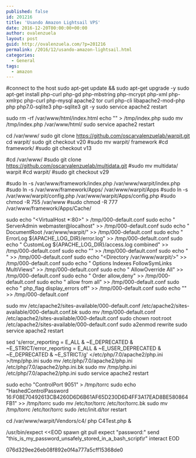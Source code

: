 ```yaml
---
published: false
id: 201216
title: 'Usando Amazon Lightsail VPS'
date: 2016-12-20T00:00:00+00:00
author: ovalenzuela
layout: post
guid: http://ovalenzuela.com/?p=201216
permalink: /2016/12/usando-amazon-lightsail.html
categories:
  - General
tags:
  - amazon
---
```

#connect to the host
sudo apt-get update && sudo apt-get upgrade -y
sudo apt-get install php-curl php-gd php-mbstring php-mcrypt php-xml php-xmlrpc php-curl php-mysql apache2 tor curl php-cli libapache2-mod-php php php7.0-sqlite3 php-sqlite3 git -y
sudo service apache2 restart

sudo rm -rf /var/www/html/index.html
echo "<?php echo time(); ?>" > /tmp/index.php
sudo mv /tmp/index.php /var/www/html/
sudo service apache2 restart

cd /var/www/
sudo git clone https://github.com/oscarvalenzuelab/warpit.git
cd warpit/
sudo git checkout v20
#sudo mv  warpit/ framework
#cd framework/
#sudo git checkout v13

#cd /var/www/
#sudo git clone https://github.com/oscarvalenzuelab/multidata.git
#sudo mv  multidata/ warpit
#cd warpit/
#sudo git checkout v29

#sudo ln -s /var/www/framework/index.php /var/www/warpit/index.php
#sudo ln -s /var/www/framework/Apps/ /var/www/warpit/Apps
#sudo ln -s /var/www/warpit/config.php /var/www/warpit/Apps/config.php
#sudo chmod -R 755 /var/www
#sudo chmod -R 777 /var/www/framework/Apps/Cache/

sudo echo "<VirtualHost *:80>" > /tmp/000-default.conf
sudo echo " ServerAdmin webmaster@localhost" >> /tmp/000-default.conf
sudo echo " DocumentRoot /var/www/warpit/" >> /tmp/000-default.conf
sudo echo " ErrorLog ${APACHE_LOG_DIR}/error.log" >> /tmp/000-default.conf
sudo echo " CustomLog ${APACHE_LOG_DIR}/access.log combined" >> /tmp/000-default.conf
sudo echo "</VirtualHost>" >> /tmp/000-default.conf
sudo echo " " >> /tmp/000-default.conf
sudo echo "<Directory /var/www/warpit/>" >> /tmp/000-default.conf
sudo echo " Options Indexes FollowSymLinks MultiViews" >> /tmp/000-default.conf
sudo echo " AllowOverride All" >> /tmp/000-default.conf
sudo echo " Order allow,deny" >> /tmp/000-default.conf
sudo echo " allow from all" >> /tmp/000-default.conf
sudo echo " php_flag  display_errors off" >> /tmp/000-default.conf
sudo echo "</Directory>" >> /tmp/000-default.conf

sudo mv /etc/apache2/sites-available/000-default.conf /etc/apache2/sites-available/000-default.conf.bk
sudo mv /tmp/000-default.conf /etc/apache2/sites-available/000-default.conf
sudo chown root:root /etc/apache2/sites-available/000-default.conf
sudo a2enmod rewrite
sudo service apache2 restart

sed 's/error_reporting = E_ALL & ~E_DEPRECATED & ~E_STRICT/error_reporting = E_ALL & ~E_USER_DEPRECATED & ~E_DEPRECATED & ~E_STRICT/g' </etc/php/7.0/apache2/php.ini >/tmp/php.ini
sudo mv /etc/php/7.0/apache2/php.ini /etc/php/7.0/apache2/php.ini.bk
sudo mv /tmp/php.ini /etc/php/7.0/apache2/php.ini
sudo service apache2 restart

sudo echo "ControlPort 9051" > /tmp/torrc
sudo echo "HashedControlPassword 16:F08E70492613CB4260D6D6B61AF65D230D6D4FF3A17EAD8BE580864FB1" >> /tmp/torrc
sudo mv /etc/tor/torrc /etc/tor/torrc.bk
sudo mv /tmp/torrc /etc/tor/torrc
sudo /etc/init.d/tor restart

cd /var/www/warpit/Vendors/c4/
php C4Test.php &



/usr/bin/expect <<EOD
spawn git pull
expect "password:"
send "this_is_my_password_unsafely_stored_in_a_bash_script\r"
interact
EOD

076d329ee26eb08f892e0f4a777a5cff15368de0
